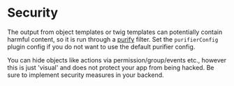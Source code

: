 # Security

The output from object templates or twig templates can potentially contain harmful content, so it is
run through a [purify](https://craftcms.com/docs/4.x/dev/filters.html#purify) filter. Set the `purifierConfig` plugin config if you do not want to use the default purifier config.

You can hide objects like actions via permission/group/events etc., however this is just 'visual' and does not protect your app from being hacked. Be sure to implement security measures in your backend.  
